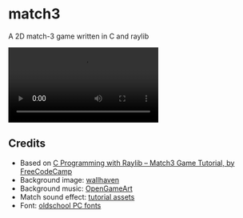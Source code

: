 # match3

A 2D match-3 game written in C and raylib

<video src="assets/demo.mp4" controls></video>

## Credits

- Based on [C Programming with Raylib – Match3 Game Tutorial, by FreeCodeCamp](https://youtu.be/P7PMA3X1tf8?si=VhdXCoPHqO98TcAP)
- Background image: [wallhaven](https://wallhaven.cc/w/28yqpg)
- Background music: [OpenGameArt](https://opengameart.org/content/calm-ambient-2-synthwave-15k)
- Match sound effect: [tutorial assets](https://github.com/erikyuzwa/raylib-2d-ascii-match-3/blob/main/assets/match_old.mp3)
- Font: [oldschool PC fonts](https://int10h.org/oldschool-pc-fonts/)
